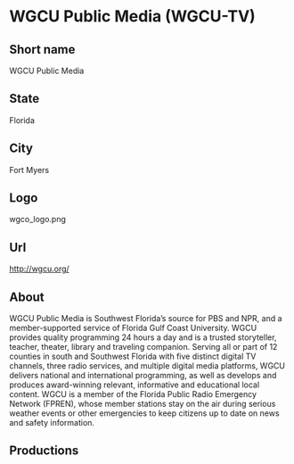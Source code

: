 # WGCU Public Media (WGCU-TV)

## Short name

WGCU Public Media

## State

Florida

## City

Fort Myers

## Logo

wgco\_logo.png

## Url

http://wgcu.org/

## About

WGCU Public Media is Southwest Florida’s source for PBS and NPR, and a member-supported service of Florida Gulf Coast University. WGCU provides quality programming 24 hours a day and is a trusted storyteller, teacher, theater, library and traveling companion. Serving all or part of 12 counties in south and Southwest Florida with five distinct digital TV channels, three radio services, and multiple digital media platforms, WGCU delivers national and international programming, as well as develops and produces award-winning relevant, informative and educational local content. WGCU is a member of the Florida Public Radio Emergency Network (FPREN), whose member stations stay on the air during serious weather events or other emergencies to keep citizens up to date on news and safety information.

## Productions


